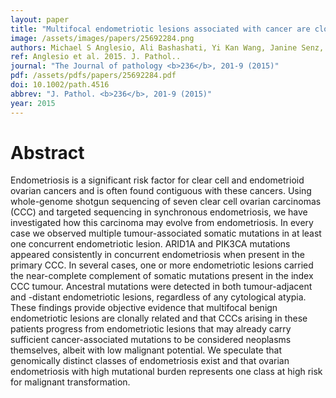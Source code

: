 ```yaml
---
layout: paper
title: "Multifocal endometriotic lesions associated with cancer are clonal and carry a high mutation burden."
image: /assets/images/papers/25692284.png
authors: Michael S Anglesio, Ali Bashashati, Yi Kan Wang, Janine Senz, Gavin Ha, Winnie Yang, Mohamed R Aniba, Leah M Prentice, Hossein Farahani, Hector Li Chang, Anthony N Karnezis, Marco A Marra, Paul J Yong, Martin Hirst, Blake Gilks, Sohrab P Shah, David G Huntsman
ref: Anglesio et al. 2015. J. Pathol..
journal: "The Journal of pathology <b>236</b>, 201-9 (2015)"
pdf: /assets/pdfs/papers/25692284.pdf
doi: 10.1002/path.4516
abbrev: "J. Pathol. <b>236</b>, 201-9 (2015)"
year: 2015
---
```


# Abstract

Endometriosis is a significant risk factor for clear cell and endometrioid ovarian cancers and is often found contiguous with these cancers. Using whole-genome shotgun sequencing of seven clear cell ovarian carcinomas (CCC) and targeted sequencing in synchronous endometriosis, we have investigated how this carcinoma may evolve from endometriosis. In every case we observed multiple tumour-associated somatic mutations in at least one concurrent endometriotic lesion. ARID1A and PIK3CA mutations appeared consistently in concurrent endometriosis when present in the primary CCC. In several cases, one or more endometriotic lesions carried the near-complete complement of somatic mutations present in the index CCC tumour. Ancestral mutations were detected in both tumour-adjacent and -distant endometriotic lesions, regardless of any cytological atypia. These findings provide objective evidence that multifocal benign endometriotic lesions are clonally related and that CCCs arising in these patients progress from endometriotic lesions that may already carry sufficient cancer-associated mutations to be considered neoplasms themselves, albeit with low malignant potential. We speculate that genomically distinct classes of endometriosis exist and that ovarian endometriosis with high mutational burden represents one class at high risk for malignant transformation.

